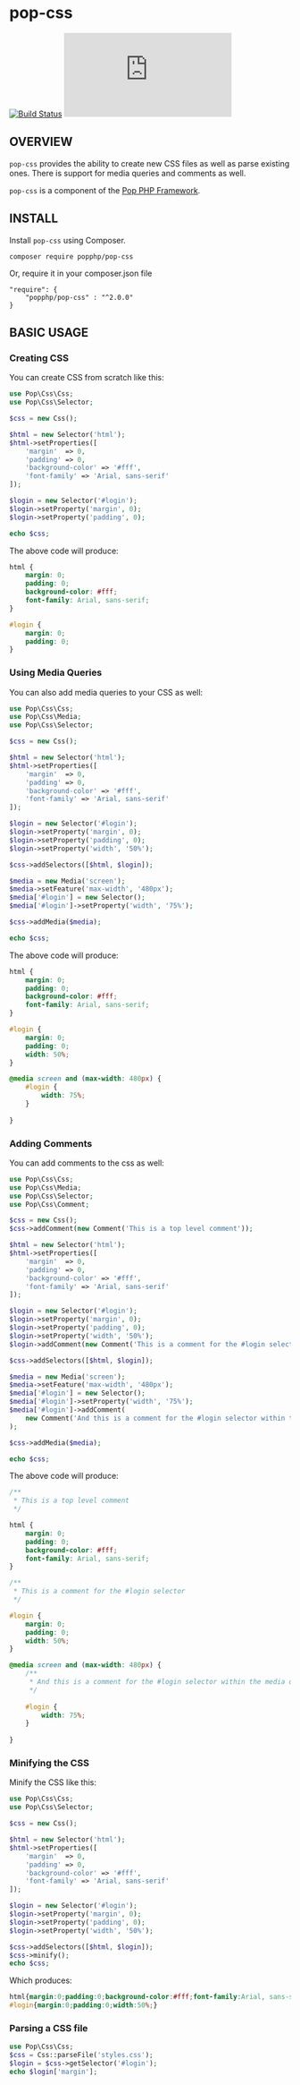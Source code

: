pop-css
=======

[![Build Status](https://github.com/popphp/pop-css/workflows/phpunit/badge.svg)](https://github.com/popphp/pop-css/actions)
[![Coverage Status](http://cc.popphp.org/coverage.php?comp=pop-css)](http://cc.popphp.org/pop-css/)

OVERVIEW
--------
`pop-css` provides the ability to create new CSS files as well as parse existing ones.
There is support for media queries and comments as well.

`pop-css` is a component of the [Pop PHP Framework](http://www.popphp.org/).

INSTALL
-------

Install `pop-css` using Composer.

    composer require popphp/pop-css

Or, require it in your composer.json file

    "require": {
        "popphp/pop-css" : "^2.0.0"
    }


BASIC USAGE
-----------

### Creating CSS

You can create CSS from scratch like this:

```php
use Pop\Css\Css;
use Pop\Css\Selector;

$css = new Css();

$html = new Selector('html');
$html->setProperties([
    'margin'  => 0,
    'padding' => 0,
    'background-color' => '#fff',
    'font-family' => 'Arial, sans-serif'
]);

$login = new Selector('#login');
$login->setProperty('margin', 0);
$login->setProperty('padding', 0);

echo $css;
```

The above code will produce:

```css
html {
    margin: 0;
    padding: 0;
    background-color: #fff;
    font-family: Arial, sans-serif;
}

#login {
    margin: 0;
    padding: 0;
}
```

### Using Media Queries

You can also add media queries to your CSS as well:

```php
use Pop\Css\Css;
use Pop\Css\Media;
use Pop\Css\Selector;

$css = new Css();

$html = new Selector('html');
$html->setProperties([
    'margin'  => 0,
    'padding' => 0,
    'background-color' => '#fff',
    'font-family' => 'Arial, sans-serif'
]);

$login = new Selector('#login');
$login->setProperty('margin', 0);
$login->setProperty('padding', 0);
$login->setProperty('width', '50%');

$css->addSelectors([$html, $login]);

$media = new Media('screen');
$media->setFeature('max-width', '480px');
$media['#login'] = new Selector();
$media['#login']->setProperty('width', '75%');

$css->addMedia($media);

echo $css;
```

The above code will produce:

```css
html {
    margin: 0;
    padding: 0;
    background-color: #fff;
    font-family: Arial, sans-serif;
}

#login {
    margin: 0;
    padding: 0;
    width: 50%;
}

@media screen and (max-width: 480px) {
    #login {
        width: 75%;
    }
    
}
```

### Adding Comments

You can add comments to the css as well:

```php
use Pop\Css\Css;
use Pop\Css\Media;
use Pop\Css\Selector;
use Pop\Css\Comment;

$css = new Css();
$css->addComment(new Comment('This is a top level comment'));

$html = new Selector('html');
$html->setProperties([
    'margin'  => 0,
    'padding' => 0,
    'background-color' => '#fff',
    'font-family' => 'Arial, sans-serif'
]);

$login = new Selector('#login');
$login->setProperty('margin', 0);
$login->setProperty('padding', 0);
$login->setProperty('width', '50%');
$login->addComment(new Comment('This is a comment for the #login selector'));

$css->addSelectors([$html, $login]);

$media = new Media('screen');
$media->setFeature('max-width', '480px');
$media['#login'] = new Selector();
$media['#login']->setProperty('width', '75%');
$media['#login']->addComment(
    new Comment('And this is a comment for the #login selector within the media query.')
);

$css->addMedia($media);

echo $css;
```

The above code will produce:

```css
/**
 * This is a top level comment
 */

html {
    margin: 0;
    padding: 0;
    background-color: #fff;
    font-family: Arial, sans-serif;
}

/**
 * This is a comment for the #login selector
 */

#login {
    margin: 0;
    padding: 0;
    width: 50%;
}

@media screen and (max-width: 480px) {
    /**
     * And this is a comment for the #login selector within the media query.
     */
    
    #login {
        width: 75%;
    }
    
}
```

### Minifying the CSS

Minify the CSS like this:

```php
use Pop\Css\Css;
use Pop\Css\Selector;

$css = new Css();

$html = new Selector('html');
$html->setProperties([
    'margin'  => 0,
    'padding' => 0,
    'background-color' => '#fff',
    'font-family' => 'Arial, sans-serif'
]);

$login = new Selector('#login');
$login->setProperty('margin', 0);
$login->setProperty('padding', 0);
$login->setProperty('width', '50%');

$css->addSelectors([$html, $login]);
$css->minify();
echo $css;
```

Which produces:

```css
html{margin:0;padding:0;background-color:#fff;font-family:Arial, sans-serif;}
#login{margin:0;padding:0;width:50%;}
```

### Parsing a CSS file

```php
use Pop\Css\Css;
$css = Css::parseFile('styles.css');
$login = $css->getSelector('#login');
echo $login['margin'];
```
